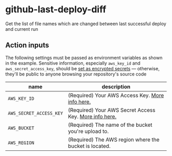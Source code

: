 # github-last-deploy-diff
Get the list of file names which are changed between last successful deploy and current run


## Action inputs

The following settings must be passed as environment variables as shown in the example. Sensitive information, especially `aws_key_id` and `aws_secret_access_key`, should be [set as encrypted secrets](https://help.github.com/en/articles/virtual-environments-for-github-actions#creating-and-using-secrets-encrypted-variables) — otherwise, they'll be public to anyone browsing your repository's source code

| name                    | description                                                  |
| ----------------------- | ------------------------------------------------------------ |
| `AWS_KEY_ID`            | (Required) Your AWS Access Key. [More info here.](https://docs.aws.amazon.com/general/latest/gr/managing-aws-access-keys.html) |
| `AWS_SECRET_ACCESS_KEY` | (Required) Your AWS Secret Access Key. [More info here.](https://docs.aws.amazon.com/general/latest/gr/managing-aws-access-keys.html) |
| `AWS_BUCKET`            | (Required) The name of the bucket you're upload to.
| `AWS_REGION`            | (Required) The AWS region where the bucket is located.

